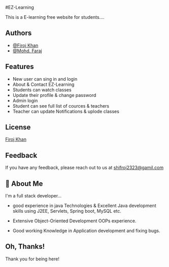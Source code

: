 #EZ-Learning

This is a E-learning free website for students....


## Authors

- [@Firoj Khan](https://github.com/firoj69)
- [@Mohd. Faraj](https://github.com/firoj69)


## Features

- New user can sing in and login 
- About & Contact EZ-Learning
- Students can watch classes
- Update their profile & change password
- Admin login
- Student can see full list of cources & teachers
- Teacher can update Notifications & uplode classes 



## License

[Firoj Khan](https://github.com/firoj69)


## Feedback

If you have any feedback, please reach out to us at shifroj2323@gamil.com


## 🚀 About Me
I'm a full stack developer...

- good experience in java Technologies & Excellent Java development skills using J2EE, Servlets, Spring boot, MySQL etc.  

- Extensive Object-Oriented Development OOPs experience.

- Good working Knowledge in Application development and fixing bugs.           



## Oh, Thanks!

Thank you for being here!
